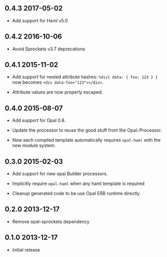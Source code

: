## 0.4.3 2017-05-02

- Add support for Haml v5.0

## 0.4.2 2016-10-06

- Avoid Sprockets v3.7 deprecations

## 0.4.1 2015-11-02

- Add support for nested attribute hashes: `%div{ data: { foo: 123 } }` now becomes `<div data-foo="123"></div>`.

- Attribute values are now properly escaped.

## 0.4.0 2015-08-07

- Add support for Opal 0.8.

- Update the processor to reuse the good stuff from the Opal::Processor.

- Now each compiled template automatically requires `opal-haml` with the new module system.

## 0.3.0 2015-02-03

- Add support for new opal Builder processors.

- Implicitly require `opal-haml` when any haml template is required

- Cleanup generated code to be use Opal ERB runtime directly.

## 0.2.0 2013-12-17

- Remove opal-sprockets dependency

## 0.1.0 2013-12-17

- Initial release
